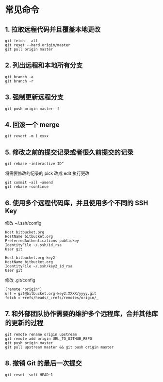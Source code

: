 # 常见命令

## 1. 拉取远程代码并且覆盖本地更改

```shell
git fetch --all
git reset --hard origin/master
git pull origin master
```

## 2. 列出远程和本地所有分支

```shell
git branch -a
git branch -r
```

## 3. 强制更新远程分支

```shell
git push origin master -f
```

## 4. 回滚一个 merge

```shell
git revert -m 1 xxxx
```

## 5. 修改之前的提交记录或者很久前提交的记录

`git rebase –interactive ID^`

将需要修改的记录的 pick 改成 edit 执行更改

```shell
git commit –all –amend
git rebase –continue
```

## 6. 使用多个远程代码库，并且使用多个不同的 SSH Key

修改 ~/.ssh/config

```config
Host bitbucket.org
HostName bitbucket.org
PreferredAuthentications publickey
IdentityFile ~/.ssh/id_rsa
User git

Host bitbucket.org-key2
HostName bitbucket.org
IdentityFile ~/.ssh/key2_id_rsa
User git
```

修改 .git/config

```config
[remote "origin"]
url = git@bitbucket.org-key2:XXXX/yyyy.git
fetch = +refs/heads/_:refs/remotes/origin/_
```

## 7. 和外部团队协作需要的维护多个远程库，合并其他库的更新的过程

```shell
git remote rename origin upstream
git remote add origin URL_TO_GITHUB_REPO
git push origin master
git pull upstream master && git push origin master
```

## 8. 撤销 Git 的最后一次提交

```shell
git reset –soft HEAD~1
```

